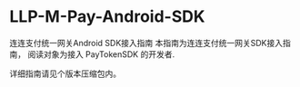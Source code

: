 # LLP-M-Pay-Android-SDK
连连支付统一网关Android SDK接入指南
本指南为连连⽀付统一网关SDK接入指南， 阅读对象为接入 PayTokenSDK 的开发者.

详细指南请见个版本压缩包内。



